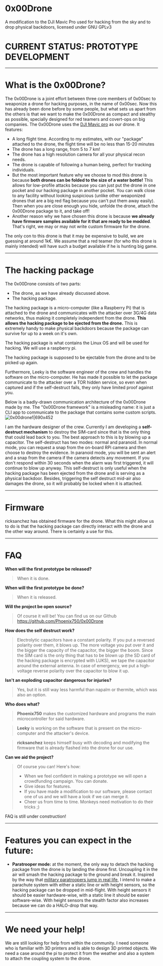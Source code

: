 # 0x00Drone
A modification to the DJI Mavic Pro used for hacking from the sky and to drop physical backdoors, licensed under GNU GPLv3

# CURRENT STATUS: PROTOTYPE DEVELOPMENT
---

# What is the 0x00Drone?
The 0x00Drone is a joint effort between three core members of 0x00sec to weaponize a drone for hacking purposes, in the name of 0x00sec. Now this has already been done before by some people, but what sets us apart from the others is that we want to make the 0x00Drone as compact and stealthy as possible, specially designed for red teamers and covert-ops on big companies. The 0x00Drone uses the [DJI Mavic pro](https://www.dji.com/products/mavic) as our drone. It features:

* A long flight time. According to my estimates, with our "package" attached to the drone, the flight time will be no less than 15-20 minutes
* The drone has a long range, from 5 to 7 km!
* The drone has a high resolution camera for all your physical recon needs.
* The drone is capable of following a human being, perfect for tracking individuals.
* But the most important feature why we choose to mod this drone is because **both drones can be folded to the size of a water bottle!** This allows for low-profile attacks because you can just put the drone in one pocket and our hacking package in another pocket. You can walk close to any facility without looking suspicious (unlike other weaponized drones that are a big red flag because you can't put them away easily). Then when you are close enough you hide, unfolde the drone, attach the 0x00Drone package to it, and take off!
* Another reason why we have chosen this drone is because **we already have firmware samples available for it that are ready to be modded**. That's right, we may or may not write custom firmware for the drone.

The only con to this drone is that it may be expensive to build, we are guessing at around 1k€. We assume that a red teamer (for who this drone is mainly intended) will have such a budget available if he is hunting big game.

---
# The hacking package
The 0x00Drone consists of two parts:
* The drone, as we have already discussed above.
* The hacking package.

The hacking package is a micro-computer (like a Raspberry Pi) that is attached to the drone and communicates with the attacker over 3G/4G data networks, thus making it completely independent from the drone. **This allows the hacking package to be ejected from the drone.** This is extremely handy to make physical backdoors because the package can survive for up to a week on it's own.

The hacking package is what contains the Linux OS and will be used for hacking. We will use a raspberry pi.

The hacking package is supposed to be ejectable from the drone and to be picked up again.

Furthermore, Leeky is the software engineer of the crew and handles the software on the micro-computer. He has made it possible to let the package communicate to the attacker over a TOR hidden service, so even when captured and if the self-destruct fails, they only have limited proof against you.

Below is a badly-drawn communication architecture of the 0x00Drone made by me. The "0x00Drone framework" is a misleading name: it is just a CLI app to communicate to the package that contains some custom scripts.
![0x00drone1|690x452](https://0x00sec.s3.amazonaws.com/optimized/2X/a/a931c08f7b748d2c688b26b10e890d7f3e55f883_1_690x452.png)

I am the hardware designer of the crew. Currently I am developing a **self-destruct mechanism** to destroy the SIM-card since that is the only thing that could lead back to you. The best approach to this is by blowing up a capacitor. The self-destruct has two modes: normal and paranoid. In normal mode, you can request a snap from the on-board RPi camera and then choose to destroy the evidence. In paranoid mode, you will be sent an alert and a snap from the camera if the camera detects any movement. If you don't respond within 30 seconds when the alarm was first triggered, it will continue to blow up anyway. This self-destruct is only useful when the hacking package has been ejected from the drone and is serving as a physical backdoor. Besides, triggering the self destruct mid-air also damages the drone, so it will probably be locked when it is attached.

---
# Firmware
ricksanchez has obtained firmware for the drone. What this might allow us to do is that the hacking package can directly interact with the drone and the other way around. There is certainly a use for this.

---
# FAQ

**When will the first prototype be released?**
> When it is done.

**When will the first prototype be done?**
> When it is released.

**Will the project be open source?**
> Of course it will be! You can find us on our Github https://github.com/Phoenix750/0x00Drone

**How does the self destruct work?**
> Electrolytic capacitors have a constant polarity. If you put a reversed polarity over them, it blows up. The more voltage you put over it and the bigger the capacity of the capacitor, the bigger the boom. Since the SIM card is the only thing that has to be blown up (the SD card of the hacking package is encrypted with LUKS), we tape the capacitor around the external antenna. In case of emergency, we put a high-voltage reverse polarity over the capacitor to blow it up.

**Isn't an exploding capacitor dangerous for injuries?**
> Yes, but it is still way less harmful than napalm or thermite, which was also an option.

**Who does what?**
> **Phoenix750** makes the customized hardware and programs the main microcontroller for said hardware.

>**Leeky** is working on the software that is present on the micro-computer and the attacker's device.

>**ricksanchez** keeps himself busy with decoding and modifying the firmware that is already flashed into the drone for our use.

**Can we aid the project?**
> Of course you can! Here's how:
> * When we feel confident in making a prototype we will open a crowdfunding campaign. You can donate.
> * Give ideas for features.
> * If you have made a modification to our software, please contact one of us and we will have a look if we can merge it.
> * Cheer us from time to time. Monkeys need motivation to do their tricks ;)

FAQ is still under construction!

---
# Features you can expect in the future:

* **Paratrooper mode:** at the moment, the only way to detach the hacking package from the drone is by landing the drone first. Uncoupling it in the air will smash the hacking package to the ground and break it. Inspired by the way that [military paratroopers jump in real life](https://youtu.be/R-2puqqmycM?t=3m11s), I intend to make a parachute system with either a static line or with height sensors, so the hacking package can be dropped in mid-flight. With height sensors it should be easier hardware-wise, with a static line it should be easier software-wise. With height sensors the stealth factor also increases because we can do a HALO-drop that way.

---
# We need your help!

We are still looking for help from within the community. I need someone who is familiar with 3D printers and is able to design 3D printed objects. We need a case around the pi to protect it from the weather and also a system to attach the coupling system to the drone.
